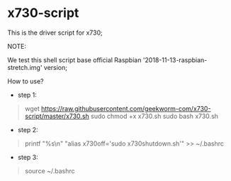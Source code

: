 # x730-script
This is the driver script for x730; 

NOTE:

We test this shell script base official Raspbian '2018-11-13-raspbian-stretch.img' version;

How to use?

* step 1:
> wget https://raw.githubusercontent.com/geekworm-com/x730-script/master/x730.sh
> sudo chmod +x x730.sh
> sudo bash x730.sh

* step 2:

> printf "%s\\n" "alias x730off='sudo x730shutdown.sh'" >> ~/.bashrc

* step 3:
> source ~/.bashrc

